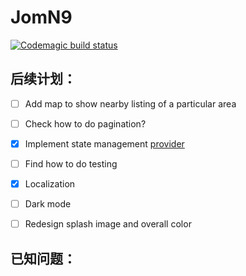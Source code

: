 # JomN9

[![Codemagic build status](https://api.codemagic.io/apps/5e1eaa230dabbd0011196b9f/5e1eaa230dabbd0011196b9e/status_badge.svg)](https://codemagic.io/apps/5e1eaa230dabbd0011196b9f/5e1eaa230dabbd0011196b9e/latest_build)

## 后续计划：

- [ ] Add map to show nearby listing of a particular area

- [ ] Check how to do pagination?

- [x] Implement state management [provider](https://github.com/rrousselGit/provider)

- [ ] Find how to do testing

- [x] Localization

- [ ] Dark mode

- [ ] Redesign splash image and overall color

## 已知问题：
